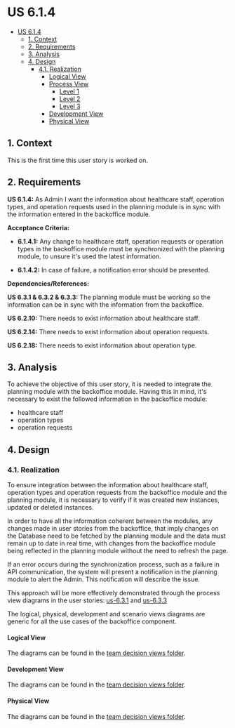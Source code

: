 # US 6.1.4

<!-- TOC -->
* [US 6.1.4](#us-614)
  * [1. Context](#1-context)
  * [2. Requirements](#2-requirements)
  * [3. Analysis](#3-analysis)
  * [4. Design](#4-design)
    * [4.1. Realization](#41-realization)
      * [Logical View](#logical-view)
      * [Process View](#process-view)
        * [Level 1](#level-1)
        * [Level 2](#level-2)
        * [Level 3](#level-3)
      * [Development View](#development-view)
      * [Physical View](#physical-view)
<!-- TOC -->


## 1. Context

This is the first time this user story is worked on.

## 2. Requirements

**US 6.1.4:** As Admin I want the information about healthcare staff, operation types, and operation requests used in 
the planning module is in sync with the information entered in the backoffice module.

**Acceptance Criteria:**

- **6.1.4.1:** Any change to healthcare staff, operation requests or operation types in the backoffice module must be 
synchronized with the planning module, to unsure it's used the latest information.

- **6.1.4.2:** In case of failure, a notification error should be presented.

**Dependencies/References:**

**US 6.3.1 & 6.3.2 & 6.3.3:** The planning module must be working so the information can be in sync with the information
from the backoffice.

**US 6.2.10:** There needs to exist information about healthcare staff.

**US 6.2.14:** There needs to exist information about operation requests.

**US 6.2.18:** There needs to exist information about operation type.


## 3. Analysis

To achieve the objective of this user story, it is needed to integrate the planning module with the backoffice module.
Having this in mind, it's necessary to exist the followed information in the backoffice module:

  * healthcare staff
  * operation types
  * operation requests


## 4. Design

### 4.1. Realization

To ensure integration between the information about healthcare staff, operation types and operation requests from the
backoffice module and the planning module, it is necessary to verify if it was created new instances, updated or deleted
instances.

In order to have all the information coherent between the modules, any changes made in user stories from the backoffice,
that imply changes on the Database need to be fetched by the planning module and the data must remain up to date in real
time, with changes from the backoffice module being reflected in the planning module without the need to refresh the page.

If an error occurs during the synchronization process, such as a failure in API communication, the system will present a
notification in the planning module to alert the Admin. This notification will describe the issue.

This approach will be more effectively demonstrated through the process view diagrams in the user stories: 
[us-6.3.1](../../us-6.3.1/readme.md) and [us-6.3.3](../../us-6.3.3/readme.md)

The logical, physical, development and scenario views diagrams are generic for all the use cases of the backoffice component.

#### Logical View

The diagrams can be found in the [team decision views folder](../../team-decisions/views/general-views.md#1-logical-view).


#### Development View

The diagrams can be found in the [team decision views folder](../../team-decisions/views/general-views.md#3-development-view).

#### Physical View

The diagrams can be found in the [team decision views folder](../../team-decisions/views/general-views.md#4-physical-view).
